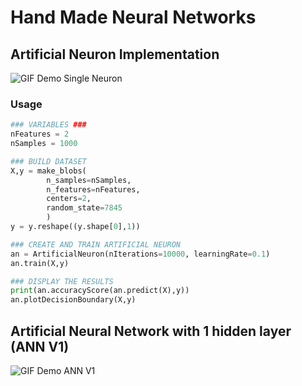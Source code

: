 # Hand Made Neural Networks
## Artificial Neuron Implementation


![GIF Demo Single Neuron](https://raw.github.com/arthurbabin/NeuralNetwork/main/images/gif/singleNeuron.gif)

### Usage
```python
### VARIABLES ###
nFeatures = 2
nSamples = 1000

### BUILD DATASET
X,y = make_blobs(
        n_samples=nSamples, 
        n_features=nFeatures, 
        centers=2,
        random_state=7845
        )
y = y.reshape((y.shape[0],1))

### CREATE AND TRAIN ARTIFICIAL NEURON
an = ArtificialNeuron(nIterations=10000, learningRate=0.1)
an.train(X,y)

### DISPLAY THE RESULTS 
print(an.accuracyScore(an.predict(X),y))
an.plotDecisionBoundary(X,y)
```

## Artificial Neural Network with 1 hidden layer (ANN V1)

![GIF Demo ANN V1](https://raw.github.com/arthurbabin/NeuralNetwork/main/images/gif/ANN_V1.gif)

